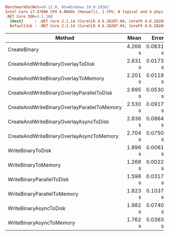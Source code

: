 ``` ini

BenchmarkDotNet=v0.12.0, OS=Windows 10.0.18362
Intel Core i7-4790K CPU 4.00GHz (Haswell), 1 CPU, 8 logical and 4 physical cores
.NET Core SDK=3.1.100
  [Host]     : .NET Core 2.1.14 (CoreCLR 4.6.28207.04, CoreFX 4.6.28208.01), X64 RyuJIT
  DefaultJob : .NET Core 2.1.14 (CoreCLR 4.6.28207.04, CoreFX 4.6.28208.01), X64 RyuJIT


```
|                                      Method |    Mean |    Error |   StdDev |  Median |        Gen 0 |       Gen 1 |     Gen 2 |  Allocated |
|-------------------------------------------- |--------:|---------:|---------:|--------:|-------------:|------------:|----------:|-----------:|
|                                CreateBinary | 4.266 s | 0.0831 s | 0.1137 s | 4.252 s |  350000.0000 | 123000.0000 | 1000.0000 |  424.35 MB |
|           CreateAndWriteBinaryOverlayToDisk | 2.831 s | 0.0173 s | 0.0153 s | 2.824 s |  382000.0000 |  57000.0000 |         - | 2711.29 MB |
|         CreateAndWriteBinaryOverlayToMemory | 2.201 s | 0.0118 s | 0.0104 s | 2.198 s |  464000.0000 |           - |         - |  2286.7 MB |
|   CreateAndWriteBinaryOverlayParallelToDisk | 2.695 s | 0.0530 s | 0.1119 s | 2.729 s |  779000.0000 | 237000.0000 | 1000.0000 |  425.57 MB |
| CreateAndWriteBinaryOverlayParallelToMemory | 2.530 s | 0.0917 s | 0.2703 s | 2.450 s |  739000.0000 | 242000.0000 | 1000.0000 |  426.36 MB |
|      CreateAndWriteBinaryOverlayAsyncToDisk | 2.836 s | 0.0864 s | 0.2547 s | 2.781 s |  987000.0000 | 327000.0000 | 1000.0000 |  463.04 MB |
|    CreateAndWriteBinaryOverlayAsyncToMemory | 2.704 s | 0.0750 s | 0.2211 s | 2.720 s | 1018000.0000 | 331000.0000 | 1000.0000 |  463.03 MB |
|                           WriteBinaryToDisk | 1.896 s | 0.0061 s | 0.0054 s | 1.896 s |  185000.0000 |  45000.0000 |         - |  1100.7 MB |
|                         WriteBinaryToMemory | 1.268 s | 0.0022 s | 0.0021 s | 1.269 s |  168000.0000 |           - |         - |  676.11 MB |
|                   WriteBinaryParallelToDisk | 1.598 s | 0.0317 s | 0.0602 s | 1.609 s |  540000.0000 | 184000.0000 | 1000.0000 |    16.8 MB |
|                 WriteBinaryParallelToMemory | 1.823 s | 0.1037 s | 0.3059 s | 1.713 s |  543000.0000 | 185000.0000 | 1000.0000 |    1.85 MB |
|                      WriteBinaryAsyncToDisk | 1.982 s | 0.0740 s | 0.2160 s | 1.933 s |  751000.0000 | 263000.0000 | 1000.0000 |     6.2 MB |
|                    WriteBinaryAsyncToMemory | 1.762 s | 0.0363 s | 0.1031 s | 1.766 s |  763000.0000 | 269000.0000 | 1000.0000 |    6.19 MB |
